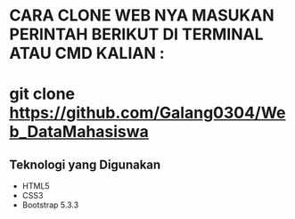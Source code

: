 # CARA CLONE WEB NYA MASUKAN PERINTAH BERIKUT DI TERMINAL ATAU CMD KALIAN : 

# git clone https://github.com/Galang0304/Web_DataMahasiswa

## Teknologi yang Digunakan

- HTML5
- CSS3
- Bootstrap 5.3.3

